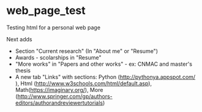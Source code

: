 # web_page_test
Testing html for a personal web page


Next adds

* Section "Current research" (In "About me" or "Resume")
* Awards - scolarships in "Resume"
* "More works" in "Papers and other works"  - ex: CNMAC and master's thesis
* A new tab "Links" with sections: Python (http://pythonya.appspot.com/ ), Html (http://www.w3schools.com/html/default.asp), Math(https://imaginary.org/), More (http://www.springer.com/gp/authors-editors/authorandreviewertutorials)
  

